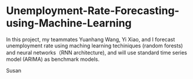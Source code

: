 # Unemployment-Rate-Forecasting-using-Machine-Learning

In this project, my teammates Yuanhang Wang, Yi Xiao, and I forecast unemployment rate using maching learning techiniques (random forests) and neural networks（RNN architecture),
and will use standard time series model (ARIMA) as benchmark models.

Susan
